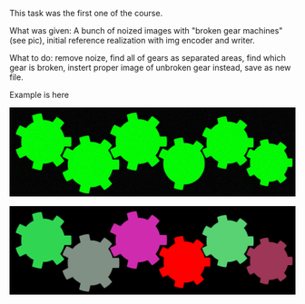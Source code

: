 This task was the first one of the course.

What was given: A bunch of noized images with "broken gear machines" (see pic), initial reference realization with img encoder and writer.

What to do: remove noize, find all of gears as separated areas, find which gear is broken, instert proper image of unbroken gear instead, save as new file.

Example is here

![Inf image](https://raw.githubusercontent.com/DMuhayev/Portfolio/master/Computer%20graphics%20course/gears/0006.bmp)

![Inf image](https://raw.githubusercontent.com/DMuhayev/Portfolio/master/Computer%20graphics%20course/gears/0006_0.bmp)
